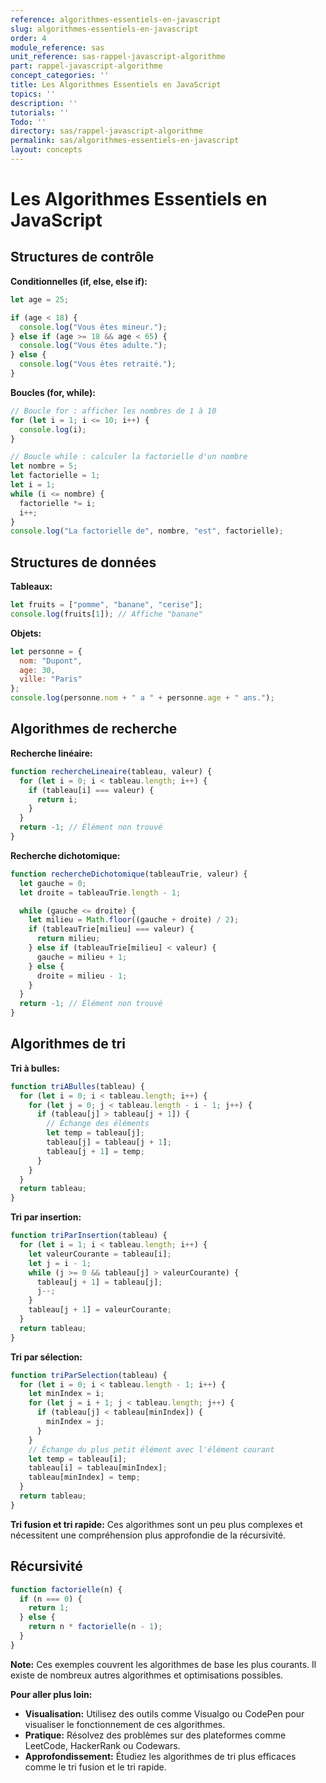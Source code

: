 ```yaml
---
reference: algorithmes-essentiels-en-javascript
slug: algorithmes-essentiels-en-javascript
order: 4
module_reference: sas
unit_reference: sas-rappel-javascript-algorithme
part: rappel-javascript-algorithme
concept_categories: ''
title: Les Algorithmes Essentiels en JavaScript
topics: ''
description: ''
tutorials: ''
Todo: ''
directory: sas/rappel-javascript-algorithme
permalink: sas/algorithmes-essentiels-en-javascript
layout: concepts
---
```


# Les Algorithmes Essentiels en JavaScript

## Structures de contrôle

**Conditionnelles (if, else, else if):**

```javascript
let age = 25;

if (age < 18) {
  console.log("Vous êtes mineur.");
} else if (age >= 18 && age < 65) {
  console.log("Vous êtes adulte.");
} else {
  console.log("Vous êtes retraité.");
}
```

**Boucles (for, while):**

```javascript
// Boucle for : afficher les nombres de 1 à 10
for (let i = 1; i <= 10; i++) {
  console.log(i);
}

// Boucle while : calculer la factorielle d'un nombre
let nombre = 5;
let factorielle = 1;
let i = 1;
while (i <= nombre) {
  factorielle *= i;
  i++;
}
console.log("La factorielle de", nombre, "est", factorielle);
```

## Structures de données

**Tableaux:**

```javascript
let fruits = ["pomme", "banane", "cerise"];
console.log(fruits[1]); // Affiche "banane"
```

**Objets:**

```javascript
let personne = {
  nom: "Dupont",
  age: 30,
  ville: "Paris"
};
console.log(personne.nom + " a " + personne.age + " ans.");
```

## Algorithmes de recherche

**Recherche linéaire:**

```javascript
function rechercheLineaire(tableau, valeur) {
  for (let i = 0; i < tableau.length; i++) {
    if (tableau[i] === valeur) {
      return i;
    }
  }
  return -1; // Élément non trouvé
}
```

**Recherche dichotomique:**

```javascript
function rechercheDichotomique(tableauTrie, valeur) {
  let gauche = 0;
  let droite = tableauTrie.length - 1;

  while (gauche <= droite) {
    let milieu = Math.floor((gauche + droite) / 2);
    if (tableauTrie[milieu] === valeur) {
      return milieu;
    } else if (tableauTrie[milieu] < valeur) {
      gauche = milieu + 1;
    } else {
      droite = milieu - 1;
    }
  }
  return -1; // Élément non trouvé
}
```

## Algorithmes de tri

**Tri à bulles:**

```javascript
function triABulles(tableau) {
  for (let i = 0; i < tableau.length; i++) {
    for (let j = 0; j < tableau.length - i - 1; j++) {
      if (tableau[j] > tableau[j + 1]) {
        // Échange des éléments
        let temp = tableau[j];
        tableau[j] = tableau[j + 1];
        tableau[j + 1] = temp;
      }
    }
  }
  return tableau;
}
```

**Tri par insertion:**

```javascript
function triParInsertion(tableau) {
  for (let i = 1; i < tableau.length; i++) {
    let valeurCourante = tableau[i];
    let j = i - 1;
    while (j >= 0 && tableau[j] > valeurCourante) {
      tableau[j + 1] = tableau[j];
      j--;
    }
    tableau[j + 1] = valeurCourante;
  }
  return tableau;
}
```

**Tri par sélection:**

```javascript
function triParSelection(tableau) {
  for (let i = 0; i < tableau.length - 1; i++) {
    let minIndex = i;
    for (let j = i + 1; j < tableau.length; j++) {
      if (tableau[j] < tableau[minIndex]) {
        minIndex = j;
      }
    }
    // Échange du plus petit élément avec l'élément courant
    let temp = tableau[i];
    tableau[i] = tableau[minIndex];
    tableau[minIndex] = temp;
  }
  return tableau;
}
```

**Tri fusion et tri rapide:** Ces algorithmes sont un peu plus complexes et nécessitent une compréhension plus approfondie de la récursivité.

## Récursivité

```javascript
function factorielle(n) {
  if (n === 0) {
    return 1;
  } else {
    return n * factorielle(n - 1);
  }
}
```

**Note:** Ces exemples couvrent les algorithmes de base les plus courants. Il existe de nombreux autres algorithmes et optimisations possibles. 

**Pour aller plus loin:**

* **Visualisation:** Utilisez des outils comme Visualgo ou CodePen pour visualiser le fonctionnement de ces algorithmes.
* **Pratique:** Résolvez des problèmes sur des plateformes comme LeetCode, HackerRank ou Codewars.
* **Approfondissement:** Étudiez les algorithmes de tri plus efficaces comme le tri fusion et le tri rapide.

